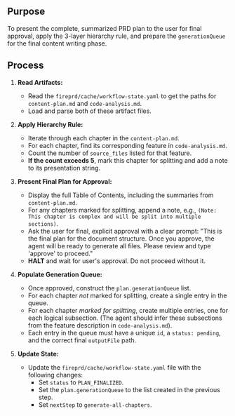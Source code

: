 ## Purpose
To present the complete, summarized PRD plan to the user for final approval, apply the 3-layer hierarchy rule, and prepare the `generationQueue` for the final content writing phase.

## Process

1.  **Read Artifacts:**
    * Read the `fireprd/cache/workflow-state.yaml` to get the paths for `content-plan.md` and `code-analysis.md`.
    * Load and parse both of these artifact files.

2.  **Apply Hierarchy Rule:**
    * Iterate through each chapter in the `content-plan.md`.
    * For each chapter, find its corresponding feature in `code-analysis.md`.
    * Count the number of `source_files` listed for that feature.
    * **If the count exceeds 5**, mark this chapter for splitting and add a note to its presentation string.

3.  **Present Final Plan for Approval:**
    * Display the full Table of Contents, including the summaries from `content-plan.md`.
    * For any chapters marked for splitting, append a note, e.g., `(Note: This chapter is complex and will be split into multiple sections)`.
    * Ask the user for final, explicit approval with a clear prompt: "This is the final plan for the document structure. Once you approve, the agent will be ready to generate all files. Please review and type 'approve' to proceed."
    * **HALT** and wait for user's approval. Do not proceed without it.

4.  **Populate Generation Queue:**
    * Once approved, construct the `plan.generationQueue` list.
    * For each chapter *not* marked for splitting, create a single entry in the queue.
    * For each chapter *marked for splitting*, create multiple entries, one for each logical subsection. (The agent should infer these subsections from the feature description in `code-analysis.md`).
    * Each entry in the queue must have a unique `id`, a `status: pending`, and the correct final `outputFile` path.

5.  **Update State:**
    * Update the `fireprd/cache/workflow-state.yaml` file with the following changes:
        * Set `status` to `PLAN_FINALIZED`.
        * Set the `plan.generationQueue` to the list created in the previous step.
        * Set `nextStep` to `generate-all-chapters`.
